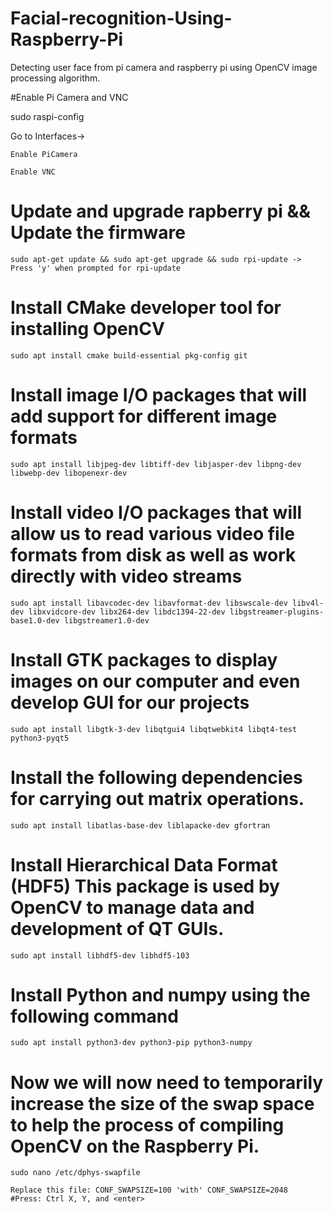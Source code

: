 # Facial-recognition-Using-Raspberry-Pi
Detecting user face from pi camera and raspberry pi using OpenCV image processing algorithm.

#Enable Pi Camera and VNC

sudo raspi-config

  Go to Interfaces->
  
	Enable PiCamera
	  
	Enable VNC
    
# Update and upgrade rapberry pi && Update the firmware

	sudo apt-get update && sudo apt-get upgrade && sudo rpi-update -> Press 'y' when prompted for rpi-update
  
# Install CMake developer tool for installing OpenCV

  	sudo apt install cmake build-essential pkg-config git

# Install image I/O packages that will add support for different image formats

  	sudo apt install libjpeg-dev libtiff-dev libjasper-dev libpng-dev libwebp-dev libopenexr-dev

# Install video I/O packages that will allow us to read various video file formats from disk as well as work directly with video streams

  	sudo apt install libavcodec-dev libavformat-dev libswscale-dev libv4l-dev libxvidcore-dev libx264-dev libdc1394-22-dev libgstreamer-plugins-base1.0-dev libgstreamer1.0-dev

# Install GTK packages to display images on our computer and even develop GUI for our projects

  	sudo apt install libgtk-3-dev libqtgui4 libqtwebkit4 libqt4-test python3-pyqt5

# Install the following dependencies for carrying out matrix operations. 

  	sudo apt install libatlas-base-dev liblapacke-dev gfortran

# Install Hierarchical Data Format (HDF5) This package is used by OpenCV to manage data and development of QT GUIs.

  	sudo apt install libhdf5-dev libhdf5-103
  
# Install Python and numpy using the following command
  
  	sudo apt install python3-dev python3-pip python3-numpy
  
# Now we will now need to temporarily increase the size of the swap space to help the process of compiling OpenCV on the Raspberry Pi.

	sudo nano /etc/dphys-swapfile
	
	Replace this file: CONF_SWAPSIZE=100 'with' CONF_SWAPSIZE=2048        #Press: Ctrl X, Y, and <enter>

